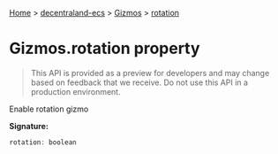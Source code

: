 [Home](./index) &gt; [decentraland-ecs](./decentraland-ecs.md) &gt; [Gizmos](./decentraland-ecs.gizmos.md) &gt; [rotation](./decentraland-ecs.gizmos.rotation.md)

# Gizmos.rotation property

> This API is provided as a preview for developers and may change based on feedback that we receive. Do not use this API in a production environment.

Enable rotation gizmo

**Signature:**
```javascript
rotation: boolean
```
